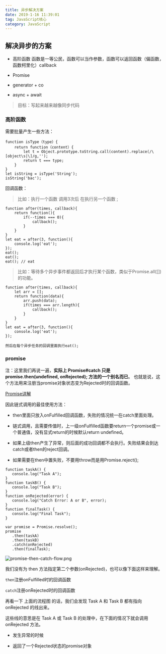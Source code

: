 ```yaml
---
title: 异步解决方案
date: 2019-1-16 11:39:01
tag: JavaScript核心
category: JavaScript
---
```

## 解决异步的方案
- 高阶函数  函数是一等公民，函数可以当作参数，函数可以返回函数（偏函数，函数柯里化）callback

- Promise
- generator + co
- async + await

> 目标：写起来越来越像同步代码

### 高阶函数
需要批量产生一些方法：

```
function isType（type）{
    return function（content）{
        let t = Object.prototype.toString.call(content).replace(/\[object\s|\]/g,'');
        return t === type;
    }
}
let isString = isType('String');
isString('bac');
```

回调函数：

> 比如：执行一个函数  调用3次后 在执行另一个函数 ;
```
function after(times, callback){
    return function(){
        if(--times === 0){
            callback();
        }
    }
}
let eat = after(3, function(){
    console.log('eat');
});
eat();
eat();
eat(); // eat
```
> 比如：等待多个异步事件都返回后才执行某个函数，类似于Promise.all([])的功能。
```
function after(times, callback){
    let arr = [];
    return function(data){
        arr.push(data);
        if(times === arr.length){
            callback();
        }
    }
}
let eat = after(3, function(){
    console.log('eat');
});

然后在每个异步任务的回调里面执行eat();
```

### promise

注：这里我们再说一遍，**实际上 Promise#catch 只是 promise.then(undefined, onRejected); 方法的一个别名而已**。 也就是说，这个方法用来注册当promise对象状态变为Rejected时的回调函数。

 [Promise详解](http://liubin.org/promises-book/#promise-is-always-async)
 
 因此链式调用的最佳使用方法：
 - then里面只放入onFulfilled回调函数，失败的情况统一在catch里面处理。
 - 链式调用，且需要传值时，上一级onFulfilled函数要return一个promise或一个普通值，没有显式return的时候默认return undefined。
 - 如果上级then产生了异常，则后面的成功回调都不会执行。失败结果会到达catch或者then的reject回调。
 
 - 如果需要在then中置失败，不要用throw而是用Promise.reject();
 
 ```
 function taskA() {
    console.log("Task A");
}
function taskB() {
    console.log("Task B");
}
function onRejected(error) {
    console.log("Catch Error: A or B", error);
}
function finalTask() {
    console.log("Final Task");
}

var promise = Promise.resolve();
promise
    .then(taskA)
    .then(taskB)
    .catch(onRejected)
    .then(finalTask);
 ```
 ![promise-then-catch-flow.png](WEBRESOURCE2bb9286cba054ea3bca2a574fbe8896a)
 
 我们没有为 then 方法指定第二个参数(onRejected)，也可以像下面这样来理解。

`then`注册onFulfilled时的回调函数

`catch`注册onRejected时的回调函数

再看一下 上面的流程图 的话，我们会发现 Task A 和 Task B 都有指向 onRejected 的线出来。

这些线的意思是在 Task A 或 Task B 的处理中，在下面的情况下就会调用 onRejected 方法。

- 发生异常的时候

- 返回了一个Rejected状态的promise对象